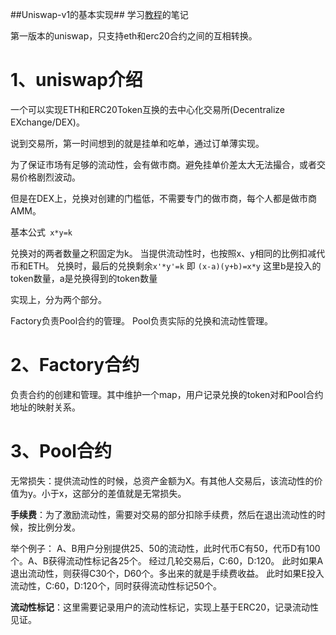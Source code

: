 ##Uniswap-v1的基本实现##
学习[教程](https://github.com/Dapp-Learning-DAO/Dapp-Learning/blob/main/basic/13-decentralized-exchange/uniswap-v1-like/README.md)的笔记

第一版本的uniswap，只支持eth和erc20合约之间的互相转换。

# 1、uniswap介绍

一个可以实现ETH和ERC20Token互换的去中心化交易所(Decentralize EXchange/DEX)。

说到交易所，第一时间想到的就是挂单和吃单，通过订单薄实现。

为了保证市场有足够的流动性，会有做市商。避免挂单价差太大无法撮合，或者交易价格剧烈波动。

但是在DEX上，兑换对创建的门槛低，不需要专门的做市商，每个人都是做市商AMM。

基本公式` x*y=k`

兑换对的两者数量之积固定为k。
当提供流动性时，也按照x、y相同的比例扣减代币和ETH。
兑换时，最后的兑换剩余`x'*y'=k` 即 `(x-a)(y+b)=x*y` 这里b是投入的token数量，a是兑换得到的token数量

实现上，分为两个部分。

Factory负责Pool合约的管理。
Pool负责实际的兑换和流动性管理。


# 2、Factory合约
负责合约的创建和管理。其中维护一个map，用户记录兑换的token对和Pool合约地址的映射关系。

# 3、Pool合约
无常损失：提供流动性的时候，总资产金额为X。有其他人交易后，该流动性的价值为y。小于x，这部分的差值就是无常损失。

**手续费**：为了激励流动性，需要对交易的部分扣除手续费，然后在退出流动性的时候，按比例分发。

举个例子：
A、B用户分别提供25、50的流动性，此时代币C有50，代币D有100个。A、B获得流动性标记各25个。
经过几轮交易后，C:60，D:120。
此时如果A退出流动性，则获得C30个，D60个。多出来的就是手续费收益。
此时如果E投入流动性，C:60，D:120个，同时获得流动性标记50个。


**流动性标记**：这里需要记录用户的流动性标记，实现上基于ERC20，记录流动性见证。
	



